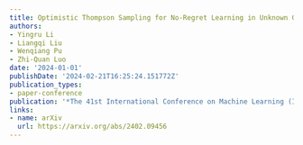 ```yaml
---
title: Optimistic Thompson Sampling for No-Regret Learning in Unknown Games
authors:
- Yingru Li
- Liangqi Liu
- Wenqiang Pu
- Zhi-Quan Luo
date: '2024-01-01'
publishDate: '2024-02-21T16:25:24.151772Z'
publication_types:
- paper-conference
publication: '*The 41st International Conference on Machine Learning (ICML)*'
links:
- name: arXiv
  url: https://arxiv.org/abs/2402.09456
---
```

